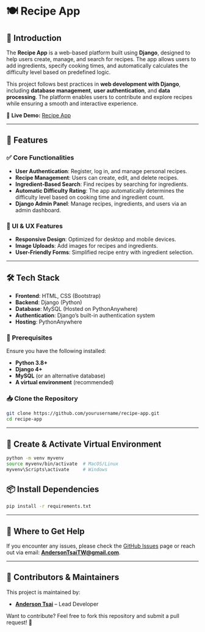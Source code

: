 # 🍽️ Recipe App

## 📌 Introduction
The **Recipe App** is a web-based platform built using **Django**, designed to help users create, manage, and search for recipes. The app allows users to add ingredients, specify cooking times, and automatically calculates the difficulty level based on predefined logic.

This project follows best practices in **web development with Django**, including **database management**, **user authentication**, and **data processing**. The platform enables users to contribute and explore recipes while ensuring a smooth and interactive experience.

🔗 **Live Demo:** [Recipe App](https://andersontsaitw.pythonanywhere.com/)

---

## 🚀 Features

### ✅ Core Functionalities
- **User Authentication**: Register, log in, and manage personal recipes.
- **Recipe Management**: Users can create, edit, and delete recipes.
- **Ingredient-Based Search**: Find recipes by searching for ingredients.
- **Automatic Difficulty Rating**: The app automatically determines the difficulty level based on cooking time and ingredient count.
- **Django Admin Panel**: Manage recipes, ingredients, and users via an admin dashboard.

### 🎨 UI & UX Features
- **Responsive Design**: Optimized for desktop and mobile devices.
- **Image Uploads**: Add images for recipes and ingredients.
- **User-Friendly Forms**: Simplified recipe entry with ingredient selection.

---

## 🛠️ Tech Stack
- **Frontend**: HTML, CSS (Bootstrap)
- **Backend**: Django (Python)
- **Database**: MySQL (Hosted on PythonAnywhere)
- **Authentication**: Django’s built-in authentication system
- **Hosting**: PythonAnywhere

### 🔧 Prerequisites

Ensure you have the following installed:

- **Python 3.8+**
- **Django 4+**
- **MySQL** (or an alternative database)
- **A virtual environment** (recommended)

### 📥 Clone the Repository

```bash
git clone https://github.com/yourusername/recipe-app.git
cd recipe-app
```
---

## 🚀 Create & Activate Virtual Environment

```bash
python -m venv myvenv
source myvenv/bin/activate  # MacOS/Linux
myvenv\Scripts\activate     # Windows
```


## 📦 Install Dependencies
```bash
pip install -r requirements.txt
```
---
## 📩 Where to Get Help
If you encounter any issues, please check the [GitHub Issues](https://github.com/AndersonTsaiTW/recipe_app/issues) page or reach out via email: **AndersonTsaiTW@gmail.com**.

---

## 👥 Contributors & Maintainers
This project is maintained by:  
- **[Anderson Tsai](https://github.com/AndersonTsaiTW)** – Lead Developer  

Want to contribute? Feel free to fork this repository and submit a pull request! 🚀

